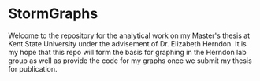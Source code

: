 # StormGraphs

Welcome to the repository for the analytical work on my Master's thesis at Kent State University under the advisement of Dr. Elizabeth Herndon. It is my hope that this repo will form the basis for graphing in the Herndon lab group as well as provide the code for my graphs once we submit my thesis for publication. 

